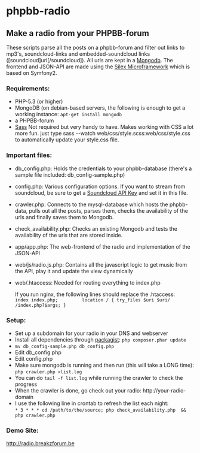 phpbb-radio
===========
 
## Make a radio from your PHPBB-forum
These scripts parse all the posts on a phpbb-forum and filter out links to mp3's, soundcloud-links and embedded-soundcloud links ([soundcloud]url[/soundcloud]).
All urls are kept in a [Mongodb](http://www.mongodb.org/). 
The frontend and JSON-API are made using the [Silex Microframework](http://silex.sensiolabs.org) which is based on Symfony2.

### Requirements:
*    PHP-5.3 (or higher)
*    MongoDB (on debian-based servers, the following is enough to get a working instance: `apt-get install mongodb`
*    a PHPBB-forum
*    [Sass](http://sass-lang.com/) Not required but very handy to have. Makes working with CSS a lot more fun. just type sass --watch web/css/style.scss:web/css/style.css to automatically update your style.css file.


### Important files:
*    db_config.php: Holds the credentials to your phpbb-database (there's a sample file included: db_config-sample.php)
*    config.php: Various configuration options. If you want to stream from soundcloud, be sure to get a [Soundcloud API Key](http://soundcloud.com/you/apps/ "Get Soundcloud API KEY") and set it in this file.
*    crawler.php: Connects to the mysql-database which hosts the phpbb-data, pulls out all the posts, parses them, checks the availability of the urls and finally saves them to Mongodb.
*    check_availability.php: Checks an existing Mongodb and tests the availability of the urls that are stored inside.
*    app/app.php: The web-frontend of the radio and implementation of the JSON-API
*    web/js/radio.js.php: Contains all the javascript logic to get music from the API, play it and update the view dynamically
*    web/.htaccess: Needed for routing everything to index.php
                                                
     If you run nginx, the following lines should replace the .htaccess:   
        `index index.php;        
location /
    {
        try_files $uri $uri/ /index.php?$args;
    }`

### Setup:
*   Set up a subdomain for your radio in your DNS and webserver
*   Install all dependencies through [packagist](http://packagist.org): `php composer.phar update`
*   `mv db_config-sample.php db_config.php`
*   Edit db_config.php
*   Edit config.php
*   Make sure mongodb is running and then run (this will take a LONG time):
    `php crawler.php >list.log`
*   You can do `tail -f list.log` while running the crawler to check the progress
*   When the crawler is done, go check out your radio: http://your-radio-domain
*   I use the following line in crontab to refresh the list each night:  
    `* 3 * * * cd /path/to/the/source; php check_availability.php  && php crawler.php`
  
  
### Demo Site:
http://radio.breakzforum.be
